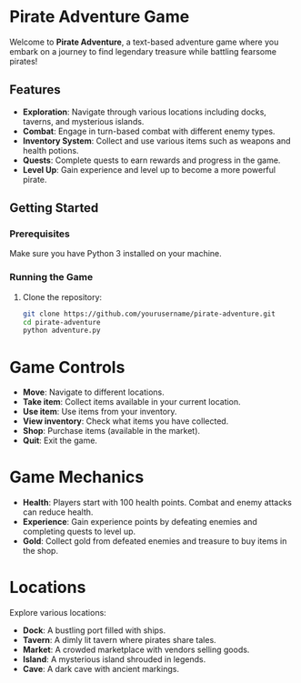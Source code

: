 # Pirate Adventure Game

Welcome to **Pirate Adventure**, a text-based adventure game where you embark on a journey to find legendary treasure while battling fearsome pirates! 

## Features

- **Exploration**: Navigate through various locations including docks, taverns, and mysterious islands.
- **Combat**: Engage in turn-based combat with different enemy types.
- **Inventory System**: Collect and use various items such as weapons and health potions.
- **Quests**: Complete quests to earn rewards and progress in the game.
- **Level Up**: Gain experience and level up to become a more powerful pirate.

## Getting Started

### Prerequisites

Make sure you have Python 3 installed on your machine.

### Running the Game

1. Clone the repository:
   ```bash
   git clone https://github.com/yourusername/pirate-adventure.git
   cd pirate-adventure
   python adventure.py
# Game Controls

- **Move**: Navigate to different locations.
- **Take item**: Collect items available in your current location.
- **Use item**: Use items from your inventory.
- **View inventory**: Check what items you have collected.
- **Shop**: Purchase items (available in the market).
- **Quit**: Exit the game.

# Game Mechanics

- **Health**: Players start with 100 health points. Combat and enemy attacks can reduce health.
- **Experience**: Gain experience points by defeating enemies and completing quests to level up.
- **Gold**: Collect gold from defeated enemies and treasure to buy items in the shop.

# Locations

Explore various locations:

- **Dock**: A bustling port filled with ships.
- **Tavern**: A dimly lit tavern where pirates share tales.
- **Market**: A crowded marketplace with vendors selling goods.
- **Island**: A mysterious island shrouded in legends.
- **Cave**: A dark cave with ancient markings.


